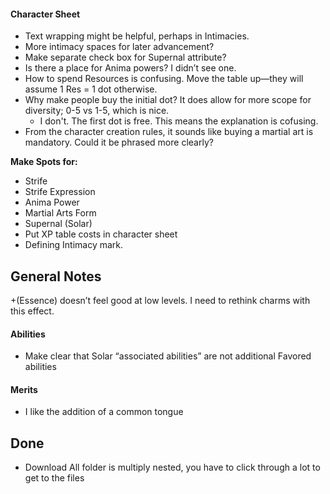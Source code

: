 #### Character Sheet
* Text wrapping might be helpful, perhaps in Intimacies.
* More intimacy spaces for later advancement?
* Make separate check box for Supernal attribute?
* Is there a place for Anima powers? I didn’t see one.
* How to spend Resources is confusing. Move the table up—they will assume 1 Res = 1 dot otherwise.
* Why make people buy the initial dot? It does allow for more scope for diversity; 0-5 vs 1-5, which is nice.
    * I don't. The first dot is free. This means the explanation is cofusing.
* From the character creation rules, it sounds like buying a martial art is mandatory. Could it be phrased more clearly?

**Make Spots for:**
* Strife
* Strife Expression
* Anima Power
* Martial Arts Form
* Supernal (Solar)
* Put XP table costs in character sheet
* Defining Intimacy mark.


General Notes
-------------

+(Essence) doesn’t feel good at low levels. I need to rethink charms with this effect.

#### Abilities
* Make clear that Solar “associated abilities” are not additional Favored abilities

#### Merits
* I like the addition of a common tongue


Done
----

* Download All folder is multiply nested, you have to click through a lot to get to the files